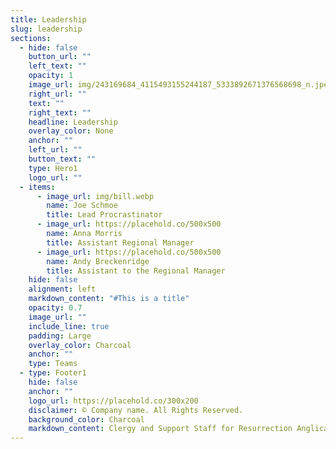 ```yaml
---
title: Leadership
slug: leadership
sections:
  - hide: false
    button_url: ""
    left_text: ""
    opacity: 1
    image_url: img/243169684_4115493155244187_5333892671376568698_n.jpeg
    right_url: ""
    text: ""
    right_text: ""
    headline: Leadership
    overlay_color: None
    anchor: ""
    left_url: ""
    button_text: ""
    type: Hero1
    logo_url: ""
  - items:
      - image_url: img/bill.webp
        name: Joe Schmoe
        title: Lead Procrastinator
      - image_url: https://placehold.co/500x500
        name: Anna Morris
        title: Assistant Regional Manager
      - image_url: https://placehold.co/500x500
        name: Andy Breckenridge
        title: Assistant to the Regional Manager
    hide: false
    alignment: left
    markdown_content: "#This is a title"
    opacity: 0.7
    image_url: ""
    include_line: true
    padding: Large
    overlay_color: Charcoal
    anchor: ""
    type: Teams
  - type: Footer1
    hide: false
    anchor: ""
    logo_url: https://placehold.co/300x200
    disclaimer: © Company name. All Rights Reserved.
    background_color: Charcoal
    markdown_content: Clergy and Support Staff for Resurrection Anglican Church
---
```

